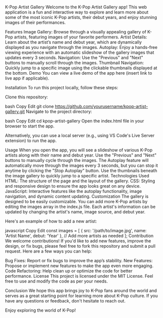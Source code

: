 K-Pop Artist Gallery
Welcome to the K-Pop Artist Gallery app! This web application is a fun and interactive way to explore and learn more about some of the most iconic K-Pop artists, their debut years, and enjoy stunning images of their performances.

Features
Image Gallery: Browse through a visually appealing gallery of K-Pop artists, featuring images of your favorite performers.
Artist Details: Learn about the artist’s name and debut year, which are dynamically displayed as you navigate through the images.
Autoplay: Enjoy a hands-free viewing experience with an automatic slideshow of the gallery images that updates every 3 seconds.
Navigation: Use the "Previous" and "Next" buttons to manually scroll through the images.
Thumbnail Navigation: Quickly jump to a specific image using the clickable thumbnails displayed at the bottom.
Demo
You can view a live demo of the app here (insert link to live app if applicable).

Installation
To run this project locally, follow these steps:

Clone this repository:

bash
Copy
Edit
git clone https://github.com/yourusername/kpop-artist-gallery.git
Navigate to the project directory:

bash
Copy
Edit
cd kpop-artist-gallery
Open the index.html file in your browser to start the app.

Alternatively, you can use a local server (e.g., using VS Code's Live Server extension) to run the app.

Usage
When you open the app, you will see a slideshow of various K-Pop artists along with their name and debut year.
Use the "Previous" and "Next" buttons to manually cycle through the images.
The Autoplay feature will automatically move through the images every 3 seconds, but you can stop it anytime by clicking the "Stop Autoplay" button.
Use the thumbnails beneath the image gallery to quickly jump to a specific artist.
Technologies Used
HTML: The structure of the page and the layout of the gallery.
CSS: Styling and responsive design to ensure the app looks great on any device.
JavaScript: Interactive features like the autoplay functionality, image navigation, and dynamic content updating.
Customization
The gallery is designed to be easily customizable. You can add more K-Pop artists by editing the images array in the index.js file. Each artist's information can be updated by changing the artist's name, image source, and debut year.

Here's an example of how to add a new artist:

javascript
Copy
Edit
const images = [
  {
    src: '/path/to/image.jpg',
    name: 'Artist Name',
    debut: 'Year'
  },
  // Add more artists as needed
];
Contribution
We welcome contributions! If you'd like to add new features, improve the design, or fix bugs, please feel free to fork this repository and submit a pull request. Here are a few ways you can help:

Bug Fixes: Report or fix bugs to improve the app’s stability.
New Features: Propose or implement new features to make the app even more engaging.
Code Refactoring: Help clean up or optimize the code for better performance.
License
This project is licensed under the MIT License. Feel free to use and modify the code as per your needs.

Conclusion
We hope this app brings joy to K-Pop fans around the world and serves as a great starting point for learning more about K-Pop culture. If you have any questions or feedback, don't hesitate to reach out.

Enjoy exploring the world of K-Pop!